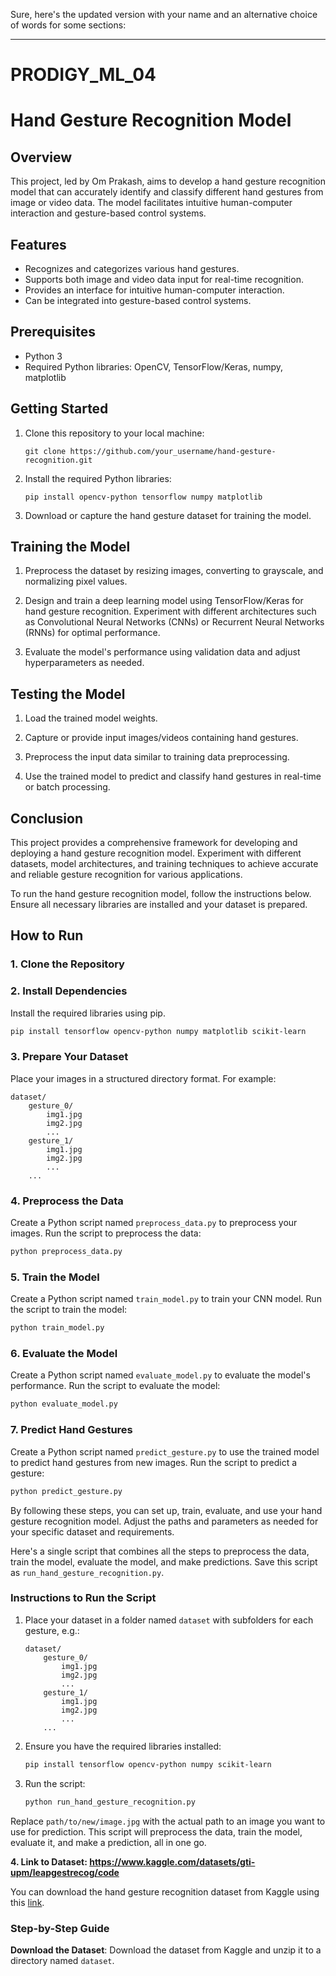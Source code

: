 Sure, here's the updated version with your name and an alternative choice of words for some sections:

---

# PRODIGY_ML_04

# Hand Gesture Recognition Model

## Overview

This project, led by Om Prakash, aims to develop a hand gesture recognition model that can accurately identify and classify different hand gestures from image or video data. The model facilitates intuitive human-computer interaction and gesture-based control systems.

## Features

- Recognizes and categorizes various hand gestures.
- Supports both image and video data input for real-time recognition.
- Provides an interface for intuitive human-computer interaction.
- Can be integrated into gesture-based control systems.

## Prerequisites

- Python 3
- Required Python libraries: OpenCV, TensorFlow/Keras, numpy, matplotlib

## Getting Started

1. Clone this repository to your local machine:
   ```
   git clone https://github.com/your_username/hand-gesture-recognition.git
   ```

2. Install the required Python libraries:
   ```
   pip install opencv-python tensorflow numpy matplotlib
   ```

3. Download or capture the hand gesture dataset for training the model.

## Training the Model

1. Preprocess the dataset by resizing images, converting to grayscale, and normalizing pixel values.

2. Design and train a deep learning model using TensorFlow/Keras for hand gesture recognition. Experiment with different architectures such as Convolutional Neural Networks (CNNs) or Recurrent Neural Networks (RNNs) for optimal performance.

3. Evaluate the model's performance using validation data and adjust hyperparameters as needed.

## Testing the Model

1. Load the trained model weights.

2. Capture or provide input images/videos containing hand gestures.

3. Preprocess the input data similar to training data preprocessing.

4. Use the trained model to predict and classify hand gestures in real-time or batch processing.

## Conclusion

This project provides a comprehensive framework for developing and deploying a hand gesture recognition model. Experiment with different datasets, model architectures, and training techniques to achieve accurate and reliable gesture recognition for various applications.

To run the hand gesture recognition model, follow the instructions below. Ensure all necessary libraries are installed and your dataset is prepared.

## How to Run

### 1. Clone the Repository

### 2. Install Dependencies
Install the required libraries using pip.
```bash
pip install tensorflow opencv-python numpy matplotlib scikit-learn
```

### 3. Prepare Your Dataset
Place your images in a structured directory format. For example:
```
dataset/
    gesture_0/
        img1.jpg
        img2.jpg
        ...
    gesture_1/
        img1.jpg
        img2.jpg
        ...
    ...
```

### 4. Preprocess the Data
Create a Python script named `preprocess_data.py` to preprocess your images.
Run the script to preprocess the data:
```bash
python preprocess_data.py
```

### 5. Train the Model
Create a Python script named `train_model.py` to train your CNN model.
Run the script to train the model:
```bash
python train_model.py
```

### 6. Evaluate the Model
Create a Python script named `evaluate_model.py` to evaluate the model's performance.
Run the script to evaluate the model:
```bash
python evaluate_model.py
```

### 7. Predict Hand Gestures
Create a Python script named `predict_gesture.py` to use the trained model to predict hand gestures from new images.
Run the script to predict a gesture:
```bash
python predict_gesture.py
```

By following these steps, you can set up, train, evaluate, and use your hand gesture recognition model. Adjust the paths and parameters as needed for your specific dataset and requirements.

Here's a single script that combines all the steps to preprocess the data, train the model, evaluate the model, and make predictions. Save this script as `run_hand_gesture_recognition.py`.

### Instructions to Run the Script

1. Place your dataset in a folder named `dataset` with subfolders for each gesture, e.g.:
    ```
    dataset/
        gesture_0/
            img1.jpg
            img2.jpg
            ...
        gesture_1/
            img1.jpg
            img2.jpg
            ...
        ...
    ```

2. Ensure you have the required libraries installed:
    ```bash
    pip install tensorflow opencv-python numpy scikit-learn
    ```

3. Run the script:
    ```bash
    python run_hand_gesture_recognition.py
    ```

Replace `path/to/new/image.jpg` with the actual path to an image you want to use for prediction. This script will preprocess the data, train the model, evaluate it, and make a prediction, all in one go.

**4. Link to Dataset: https://www.kaggle.com/datasets/gti-upm/leapgestrecog/code**

You can download the hand gesture recognition dataset from Kaggle using this [link](https://www.kaggle.com/datasets/gti-upm/leapgestrecog/code).

### Step-by-Step Guide

**Download the Dataset**:
   Download the dataset from Kaggle and unzip it to a directory named `dataset`.
